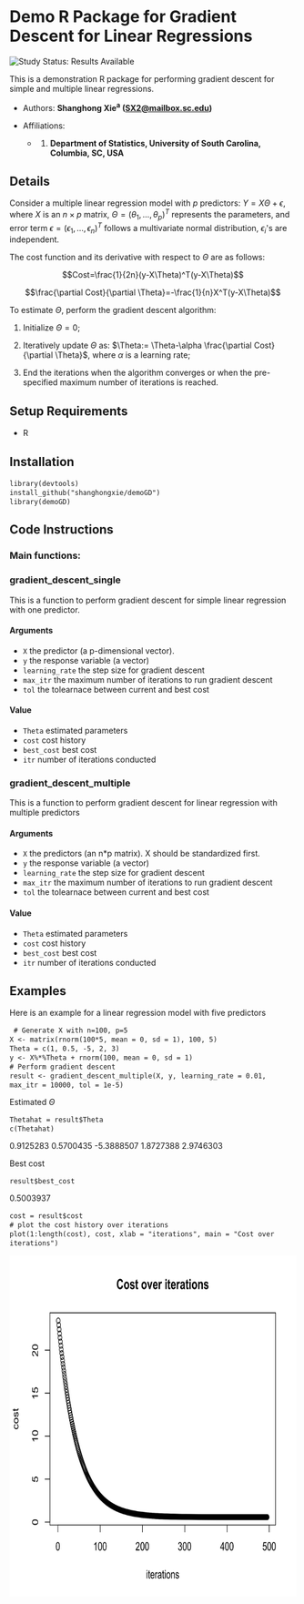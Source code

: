 
# Demo R Package for Gradient Descent for Linear Regressions

<img src="https://img.shields.io/badge/Study%20Status-Results%20Available-yellow.svg" alt="Study Status: Results Available"> 

This is a demonstration R package for performing gradient descent for simple and multiple linear regressions.


- Authors: **Shanghong Xie<sup>a</sup> (SX2@mailbox.sc.edu)</sup>**

- Affiliations:
   + 1. **Department of Statistics, University of South Carolina, Columbia, SC, USA**

## Details
Consider a multiple linear regression model with $p$ predictors: $Y=X\Theta+\epsilon$, where $X$ is an $n\times p$ matrix, $\Theta=(\theta_1, \dots, \theta_p)^T$ represents the parameters, and error term $\epsilon=(\epsilon_1, \dots, \epsilon_n)^T$ follows a multivariate normal distribution, $\epsilon_i$'s are independent.

The cost function and its derivative with respect to $\Theta$ are as follows:

$$Cost=\frac{1}{2n}(y-X\Theta)^T(y-X\Theta)$$

```math
\frac{\partial Cost}{\partial \Theta}=-\frac{1}{n}X^T(y-X\Theta)
```


To estimate $\Theta$, perform the gradient descent algorithm: 

1. Initialize $\Theta=0$;

2. Iteratively update $\Theta$ as: $\Theta:= \Theta-\alpha \frac{\partial Cost}{\partial \Theta}$, where $\alpha$ is a learning rate;

3. End the iterations when the algorithm converges or when the pre-specified maximum number of iterations is reached.



## Setup Requirements
- R

## Installation

```
library(devtools)
install_github("shanghongxie/demoGD")
library(demoGD)
```


## Code Instructions


### Main functions: 
### gradient_descent_single 
This is a function to perform gradient descent for simple linear regression with one predictor.
#### Arguments
+ `X`	the predictor (a p-dimensional vector).
+ `y`	the response variable (a vector)
+ `learning_rate`	the step size for gradient descent
+ `max_itr`	the maximum number of iterations to run gradient descent
+ `tol`	the tolearnace between current and best cost

#### Value
+ `Theta` estimated parameters
+ `cost` cost history
+ `best_cost` best cost
+ `itr` number of iterations conducted

### gradient_descent_multiple
This is a function to perform gradient descent for linear regression with multiple predictors
#### Arguments
+ `X`	the predictors (an n*p matrix). X should be standardized first.
+ `y`	the response variable (a vector)
+ `learning_rate`	the step size for gradient descent
+ `max_itr`	the maximum number of iterations to run gradient descent
+ `tol`	the tolearnace between current and best cost

#### Value
+ `Theta` estimated parameters
+ `cost` cost history
+ `best_cost` best cost
+ `itr` number of iterations conducted


 ## Examples
 Here is an example for a linear regression model with five predictors
``` 
 # Generate X with n=100, p=5
X <- matrix(rnorm(100*5, mean = 0, sd = 1), 100, 5)
Theta = c(1, 0.5, -5, 2, 3)
y <- X%*%Theta + rnorm(100, mean = 0, sd = 1)
# Perform gradient descent
result <- gradient_descent_multiple(X, y, learning_rate = 0.01, max_itr = 10000, tol = 1e-5)
```
Estimated $\Theta$
```
Thetahat = result$Theta
c(Thetahat) 
```
0.9125283  0.5700435 -5.3888507  1.8727388  2.9746303

Best cost
```
result$best_cost
```
0.5003937
```
cost = result$cost
# plot the cost history over iterations
plot(1:length(cost), cost, xlab = "iterations", main = "Cost over iterations")
```

<p align="center">
<img src="https://github.com/shanghongxie/demoGD/blob/master/costhistory.png" width="700" height="600">
</p>



